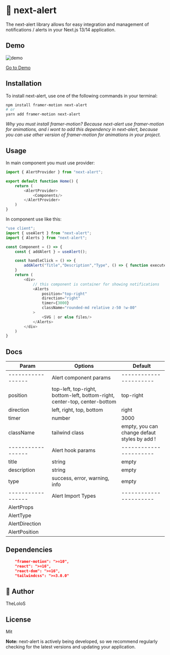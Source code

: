 
# 💌 next-alert 

The next-alert library allows for easy integration and management of notifications / alerts in your Next.js 13/14 application.

## Demo

![demo](https://github.com/TheLoloS/next-alert/assets/57485545/d22d9e5e-ce20-4d5f-b69f-a28b29b3f629)

[Go to Demo](https://next-alert-deom.vercel.app/)

## Installation

To install next-alert, use one of the following commands in your terminal:

```bash
npm install framer-motion next-alert
# or
yarn add framer-motion next-alert
```


*Why you must install framer-motion? Because next-alert use framer-motion for animations, and i wont to add this dependency in next-alert, because you can use other version of framer-motion for animations in your project.*

## Usage
In main component you must use provider:

```js
import { AlertProvider } from "next-alert";

export default function Home() {
	return (
        <AlertProvider>
            <Components/>
        </AlertProvider>
    )
}
```
In component use like this:

```js
"use client";
import { useAlert } from "next-alert";
import { Alerts } from "next-alert";

const Component = () => {
	const { addAlert } = useAlert();

    const handleClick = () => {
        addAlert("Title","Description","Type", () => { function execute after alert gone (optional) });
    }
    return (
        <div>
            // this component is container for showing notifications 
            <Alerts
				position="top-right"
				direction="right"
				timer={3000}
				className="rounded-md relative z-50 !w-80"
			>
                <SVG | or else files/>
            </Alerts>
        </div>
    )
}
```


## Docs

| **Param** | **Options** | **Default** |
|------------|------------|------------|
|-----------------| Alert component params |----------------------|
| position |  top-left, top-right, bottom-left, bottom-right, center-top, center-bottom |  top-right |
| direction | left, right, top, bottom| right |
| timer | number | 3000 |
| className | tailwind class | empty, you can change defaut styles by add ! |
|-----------------| Alert hook params |----------------------|
|title|string|empty|
|description|string|empty|
|type|success, error, warning, info|empty|
|-----------------| Alert Import Types |----------------------|
|AlertProps|
|AlertType|
|AlertDirection|
|AlertPosition|


## Dependencies
```json
    "framer-motion": ">=10",
    "react": ">=16",
    "react-dom": ">=16",
    "tailwindcss": ">=3.0.0"
```

## 🥰 Author
TheLoloS


## License
Mit


**Note:** next-alert is actively being developed, so we recommend regularly checking for the latest versions and updating your application.

